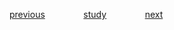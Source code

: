 <a href="https://github.com/raphaelkaique1/study/blob/main/5-desenvolvimento_web/5.4-seguranca_autenticacao_e_autorizacao/owasp_top_10.md">previous</a>⠀⠀⠀⠀⠀⠀<a href="https://github.com/raphaelkaique1/study#seguranca_autenticacao_e_autorizacao">study</a>⠀⠀⠀⠀⠀⠀<a href="https://github.com/raphaelkaique1/study/blob/main/5-desenvolvimento_web/5.4-seguranca_autenticacao_e_autorizacao/oauth2.md">next</a>
